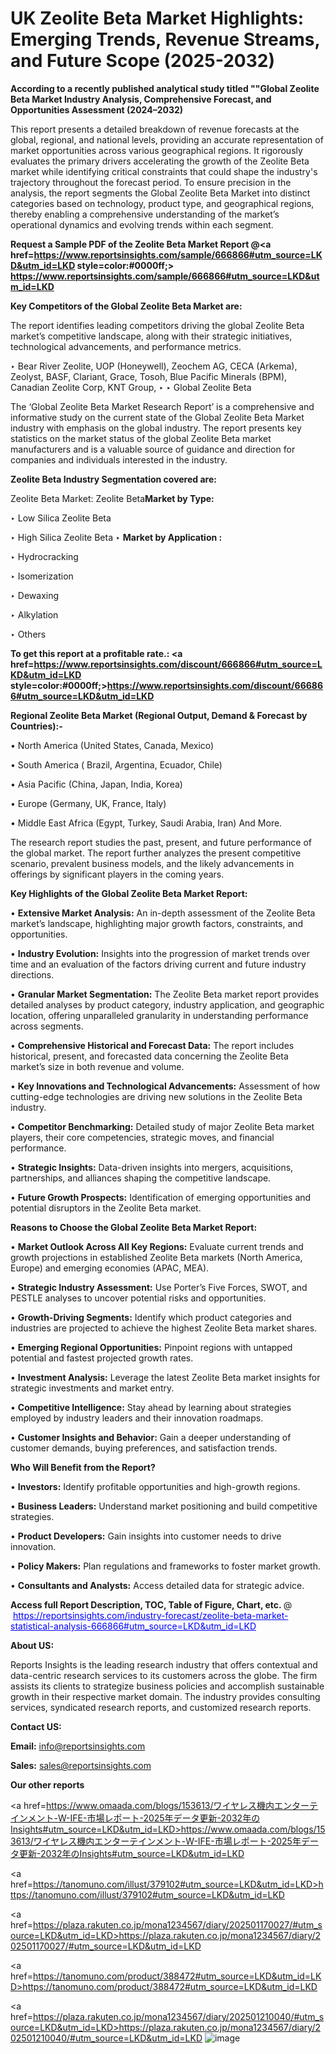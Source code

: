 # UK Zeolite Beta Market Highlights: Emerging Trends, Revenue Streams, and Future Scope (2025-2032)

<strong>According to a recently published analytical study titled ""Global Zeolite Beta Market Industry Analysis, Comprehensive Forecast, and Opportunities Assessment (2024–2032)</strong>

This report presents a detailed breakdown of revenue forecasts at the global, regional, and national levels, providing an accurate representation of market opportunities across various geographical regions. It rigorously evaluates the primary drivers accelerating the growth of the Zeolite Beta market while identifying critical constraints that could shape the industry's trajectory throughout the forecast period. To ensure precision in the analysis, the report segments the Global Zeolite Beta Market into distinct categories based on technology, product type, and geographical regions, thereby enabling a comprehensive understanding of the market’s operational dynamics and evolving trends within each segment.

<strong>Request a Sample PDF of the Zeolite Beta Market Report </strong><strong>@<a href=https://www.reportsinsights.com/sample/666866#utm_source=LKD&utm_id=LKD style=color:#0000ff;> https://www.reportsinsights.com/sample/666866#utm_source=LKD&utm_id=LKD</a></strong></font>

<strong>Key Competitors of the Global Zeolite Beta Market are:</strong>

The report identifies leading competitors driving the global Zeolite Beta market’s competitive landscape, along with their strategic initiatives, technological advancements, and performance metrics.

‣ Bear River Zeolite, UOP (Honeywell), Zeochem AG, CECA (Arkema), Zeolyst, BASF, Clariant, Grace, Tosoh, Blue Pacific Minerals (BPM), Canadian Zeolite Corp, KNT Group,
‣ 
‣ Global Zeolite Beta

The ‘Global Zeolite Beta Market Research Report’ is a comprehensive and informative study on the current state of the Global Zeolite Beta Market industry with emphasis on the global industry. The report presents key statistics on the market status of the global Zeolite Beta market manufacturers and is a valuable source of guidance and direction for companies and individuals interested in the industry.

<strong>Zeolite Beta Industry Segmentation covered are:</strong>

Zeolite Beta Market: 
Zeolite Beta<strong>Market by Type:</strong>

‣ Low Silica Zeolite Beta

‣ High Silica Zeolite Beta
‣ 
<strong>Market by Application :</strong>

‣ Hydrocracking

‣ Isomerization

‣ Dewaxing

‣ Alkylation

‣ Others

<strong>To get this report at a profitable rate.: <a href=https://www.reportsinsights.com/discount/666866#utm_source=LKD&utm_id=LKD style=color:#0000ff;>https://www.reportsinsights.com/discount/666866#utm_source=LKD&utm_id=LKD</a></strong></font>

<strong>Regional Zeolite Beta Market (Regional Output, Demand &amp; Forecast by Countries):-</strong>

• North America (United States, Canada, Mexico)

• South America ( Brazil, Argentina, Ecuador, Chile)

• Asia Pacific (China, Japan, India, Korea)

• Europe (Germany, UK, France, Italy)

• Middle East Africa (Egypt, Turkey, Saudi Arabia, Iran) And More.

The research report studies the past, present, and future performance of the global market. The report further analyzes the present competitive scenario, prevalent business models, and the likely advancements in offerings by significant players in the coming years.

<strong>Key Highlights of the Global Zeolite Beta Market Report:</strong>

• <strong>Extensive Market Analysis:</strong> An in-depth assessment of the Zeolite Beta market’s landscape, highlighting major growth factors, constraints, and opportunities.

• <strong>Industry Evolution:</strong> Insights into the progression of market trends over time and an evaluation of the factors driving current and future industry directions.

• <strong>Granular Market Segmentation:</strong> The Zeolite Beta market report provides detailed analyses by product category, industry application, and geographic location, offering unparalleled granularity in understanding performance across segments.

• <strong>Comprehensive Historical and Forecast Data:</strong> The report includes historical, present, and forecasted data concerning the Zeolite Beta market’s size in both revenue and volume.

• <strong>Key Innovations and Technological Advancements:</strong> Assessment of how cutting-edge technologies are driving new solutions in the Zeolite Beta industry.

• <strong>Competitor Benchmarking:</strong> Detailed study of major Zeolite Beta market players, their core competencies, strategic moves, and financial performance.

• <strong>Strategic Insights:</strong> Data-driven insights into mergers, acquisitions, partnerships, and alliances shaping the competitive landscape.

• <strong>Future Growth Prospects:</strong> Identification of emerging opportunities and potential disruptors in the Zeolite Beta market.

<strong>Reasons to Choose the Global Zeolite Beta Market Report:</strong>

• <strong>Market Outlook Across All Key Regions:</strong> Evaluate current trends and growth projections in established Zeolite Beta markets (North America, Europe) and emerging economies (APAC, MEA).

• <strong>Strategic Industry Assessment:</strong> Use Porter’s Five Forces, SWOT, and PESTLE analyses to uncover potential risks and opportunities.

• <strong>Growth-Driving Segments:</strong> Identify which product categories and industries are projected to achieve the highest Zeolite Beta market shares.

• <strong>Emerging Regional Opportunities:</strong> Pinpoint regions with untapped potential and fastest projected growth rates.

• <strong>Investment Analysis:</strong> Leverage the latest Zeolite Beta market insights for strategic investments and market entry.

• <strong>Competitive Intelligence:</strong> Stay ahead by learning about strategies employed by industry leaders and their innovation roadmaps.

• <strong>Customer Insights and Behavior:</strong> Gain a deeper understanding of customer demands, buying preferences, and satisfaction trends.

<strong>Who Will Benefit from the Report?</strong>

• <strong>Investors:</strong> Identify profitable opportunities and high-growth regions.

• <strong>Business Leaders:</strong> Understand market positioning and build competitive strategies.

• <strong>Product Developers:</strong> Gain insights into customer needs to drive innovation.

• <strong>Policy Makers:</strong> Plan regulations and frameworks to foster market growth.

• <strong>Consultants and Analysts:</strong> Access detailed data for strategic advice.
</ul>
<strong>Access full Report Description, TOC, Table of Figure, Chart, etc. </strong>@  <a href=https://reportsinsights.com/industry-forecast/zeolite-beta-market-statistical-analysis-666866#utm_source=LKD&utm_id=LKD style=color:#0000ff;>https://reportsinsights.com/industry-forecast/zeolite-beta-market-statistical-analysis-666866#utm_source=LKD&utm_id=LKD</a></font>

<strong><strong>About US</strong>:</strong>

Reports Insights is the leading research industry that offers contextual and data-centric research services to its customers across the globe. The firm assists its clients to strategize business policies and accomplish sustainable growth in their respective market domain. The industry provides consulting services, syndicated research reports, and customized research reports.

<strong>Contact US:</strong>

<p class=""""><b>Email:</b> <a href=mailto:info@reportsinsights.com>info@reportsinsights.com</a></p>
<p class=""""><b>Sales:</b> <a href=mailto:sales@reportsinsights.com>sales@reportsinsights.com</a></p>

<strong>Our other reports</strong>

<a href=https://www.omaada.com/blogs/153613/ワイヤレス機内エンターテインメント-W-IFE-市場レポート-2025年データ更新-2032年のInsights#utm_source=LKD&utm_id=LKD>https://www.omaada.com/blogs/153613/ワイヤレス機内エンターテインメント-W-IFE-市場レポート-2025年データ更新-2032年のInsights#utm_source=LKD&utm_id=LKD</a>

<a href=https://tanomuno.com/illust/379102#utm_source=LKD&utm_id=LKD>https://tanomuno.com/illust/379102#utm_source=LKD&utm_id=LKD</a>

<a href=https://plaza.rakuten.co.jp/mona1234567/diary/202501170027/#utm_source=LKD&utm_id=LKD>https://plaza.rakuten.co.jp/mona1234567/diary/202501170027/#utm_source=LKD&utm_id=LKD</a>

<a href=https://tanomuno.com/product/388472#utm_source=LKD&utm_id=LKD>https://tanomuno.com/product/388472#utm_source=LKD&utm_id=LKD</a>

<a href=https://plaza.rakuten.co.jp/mona1234567/diary/202501210040/#utm_source=LKD&utm_id=LKD>https://plaza.rakuten.co.jp/mona1234567/diary/202501210040/#utm_source=LKD&utm_id=LKD</a>
![image](https://github.com/user-attachments/assets/16abcf50-aec8-4c17-93b1-b9a7c46fa8d6)
